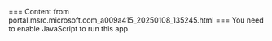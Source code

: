 === Content from portal.msrc.microsoft.com_a009a415_20250108_135245.html ===
You need to enable JavaScript to run this app.
